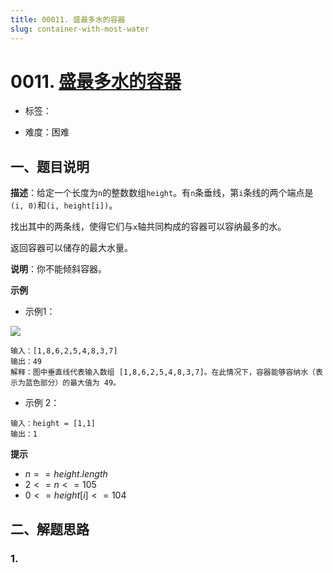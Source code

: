 ```yaml
---
title: 00011. 盛最多水的容器
slug: container-with-most-water
---
```


# 0011. [盛最多水的容器](https://leetcode.cn/problems/container-with-most-water/)

* 标签：

* 难度：困难

## 一、题目说明

**描述**：给定一个长度为`n`的整数数组`height`。有`n`条垂线，第`i`条线的两个端点是`(i, 0)`和`(i, height[i])`。

找出其中的两条线，使得它们与`x`轴共同构成的容器可以容纳最多的水。

返回容器可以储存的最大水量。

**说明**：你不能倾斜容器。

**示例**

* 示例1：

![](https://cdn.jsdelivr.net/gh/wecdn/img_0/2023/202304082023907.jpg)

```text
输入：[1,8,6,2,5,4,8,3,7]
输出：49 
解释：图中垂直线代表输入数组 [1,8,6,2,5,4,8,3,7]。在此情况下，容器能够容纳水（表示为蓝色部分）的最大值为 49。
```

* 示例 2：

```text
输入：height = [1,1]
输出：1
```

**提示**

* $n == height.length$
* $2 <= n <= 105$
* $0 <= height[i] <= 104$

## 二、解题思路

### 1.
